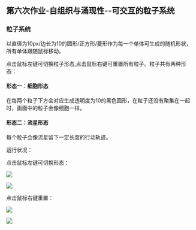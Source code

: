 ## 第六次作业-自组织与涌现性--可交互的粒子系统

### 粒子系统

以直径为10px/边长为10的圆形/正方形/菱形作为每一个单体可生成的随机形状，所有单体跟随鼠标移动。

点击鼠标左键可切换粒子形态,点击鼠标右键可重置所有粒子。粒子共有两种形态：

#### 形态一：细胞形态

在每两个粒子下方会对应生成透明度为10的黑色圆形，在粒子还没有聚集在一起时，画面中的粒子会像细胞一样。

#### 形态二：流星形态

每个粒子会像流星留下一定长度的行动轨迹。

运行状况：

点击鼠标左键可切换形态：

![](https://github.com/alm-adlt/homework/blob/main/image/demo%202021-10-30%2019-24-10%2000_00_24-00_00_38.gif)


![](https://github.com/alm-adlt/homework/blob/main/image/demo%202021-10-30%2019-24-10%2000_00_37-00_00_43.gif)


点击鼠标右键重置：

![](https://github.com/alm-adlt/homework/blob/main/image/demo%202021-10-30%2019-24-10%2000_00_40-00_00_48.gif)

![](https://github.com/alm-adlt/homework/blob/main/image/demo%202021-10-30%2019-24-10%2000_00_54-00_01_10.gif)


